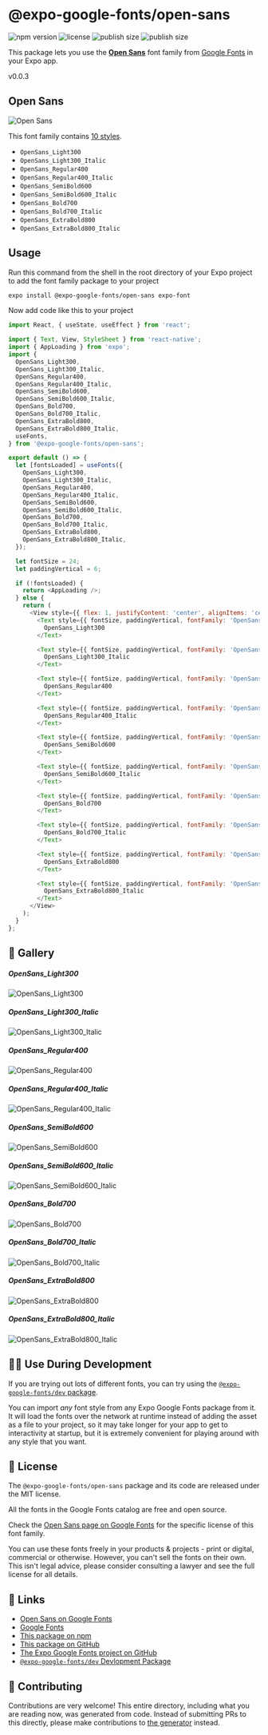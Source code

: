 # @expo-google-fonts/open-sans

![npm version](https://flat.badgen.net/npm/v/@expo-google-fonts/open-sans)
![license](https://flat.badgen.net/github/license/expo/google-fonts)
![publish size](https://flat.badgen.net/packagephobia/install/@expo-google-fonts/open-sans)
![publish size](https://flat.badgen.net/packagephobia/publish/@expo-google-fonts/open-sans)

This package lets you use the [**Open Sans**](https://fonts.google.com/specimen/Open+Sans) font family from [Google Fonts](https://fonts.google.com/) in your Expo app.

v0.0.3

## Open Sans

![Open Sans](./font-family.png)

This font family contains [10 styles](#-gallery).

- `OpenSans_Light300`
- `OpenSans_Light300_Italic`
- `OpenSans_Regular400`
- `OpenSans_Regular400_Italic`
- `OpenSans_SemiBold600`
- `OpenSans_SemiBold600_Italic`
- `OpenSans_Bold700`
- `OpenSans_Bold700_Italic`
- `OpenSans_ExtraBold800`
- `OpenSans_ExtraBold800_Italic`

## Usage

Run this command from the shell in the root directory of your Expo project to add the font family package to your project
```sh
expo install @expo-google-fonts/open-sans expo-font
```

Now add code like this to your project
```js
import React, { useState, useEffect } from 'react';

import { Text, View, StyleSheet } from 'react-native';
import { AppLoading } from 'expo';
import {
  OpenSans_Light300,
  OpenSans_Light300_Italic,
  OpenSans_Regular400,
  OpenSans_Regular400_Italic,
  OpenSans_SemiBold600,
  OpenSans_SemiBold600_Italic,
  OpenSans_Bold700,
  OpenSans_Bold700_Italic,
  OpenSans_ExtraBold800,
  OpenSans_ExtraBold800_Italic,
  useFonts,
} from '@expo-google-fonts/open-sans';

export default () => {
  let [fontsLoaded] = useFonts({
    OpenSans_Light300,
    OpenSans_Light300_Italic,
    OpenSans_Regular400,
    OpenSans_Regular400_Italic,
    OpenSans_SemiBold600,
    OpenSans_SemiBold600_Italic,
    OpenSans_Bold700,
    OpenSans_Bold700_Italic,
    OpenSans_ExtraBold800,
    OpenSans_ExtraBold800_Italic,
  });

  let fontSize = 24;
  let paddingVertical = 6;

  if (!fontsLoaded) {
    return <AppLoading />;
  } else {
    return (
      <View style={{ flex: 1, justifyContent: 'center', alignItems: 'center' }}>
        <Text style={{ fontSize, paddingVertical, fontFamily: 'OpenSans_Light300' }}>
          OpenSans_Light300
        </Text>

        <Text style={{ fontSize, paddingVertical, fontFamily: 'OpenSans_Light300_Italic' }}>
          OpenSans_Light300_Italic
        </Text>

        <Text style={{ fontSize, paddingVertical, fontFamily: 'OpenSans_Regular400' }}>
          OpenSans_Regular400
        </Text>

        <Text style={{ fontSize, paddingVertical, fontFamily: 'OpenSans_Regular400_Italic' }}>
          OpenSans_Regular400_Italic
        </Text>

        <Text style={{ fontSize, paddingVertical, fontFamily: 'OpenSans_SemiBold600' }}>
          OpenSans_SemiBold600
        </Text>

        <Text style={{ fontSize, paddingVertical, fontFamily: 'OpenSans_SemiBold600_Italic' }}>
          OpenSans_SemiBold600_Italic
        </Text>

        <Text style={{ fontSize, paddingVertical, fontFamily: 'OpenSans_Bold700' }}>
          OpenSans_Bold700
        </Text>

        <Text style={{ fontSize, paddingVertical, fontFamily: 'OpenSans_Bold700_Italic' }}>
          OpenSans_Bold700_Italic
        </Text>

        <Text style={{ fontSize, paddingVertical, fontFamily: 'OpenSans_ExtraBold800' }}>
          OpenSans_ExtraBold800
        </Text>

        <Text style={{ fontSize, paddingVertical, fontFamily: 'OpenSans_ExtraBold800_Italic' }}>
          OpenSans_ExtraBold800_Italic
        </Text>
      </View>
    );
  }
};

```

## 🔡 Gallery

##### OpenSans_Light300
![OpenSans_Light300](./eacd6dddc04472f7143fcfe208f2e1bcd372f6baa8574529deaa2d5961e4d990.ttf.png)

##### OpenSans_Light300_Italic
![OpenSans_Light300_Italic](./49c8ebe40f102f7ad2dd433e64a028047fc85d52d305404b99d691e7c6de6c84.ttf.png)

##### OpenSans_Regular400
![OpenSans_Regular400](./7b37b8abba9dcb01b9474da19527db14307fd9211e34e4d8a3d77dc9a19f2753.ttf.png)

##### OpenSans_Regular400_Italic
![OpenSans_Regular400_Italic](./4d84c30311be3a86ed8993c8180488f191020fae18ee4ccbd0208384a37e5fcc.ttf.png)

##### OpenSans_SemiBold600
![OpenSans_SemiBold600](./bfdb79179948b408b6573789e358547c8b4b589b73a7eaf8781b17c452785032.ttf.png)

##### OpenSans_SemiBold600_Italic
![OpenSans_SemiBold600_Italic](./ee3556d7dd065b889a31834e7e604d8501cc86bf4d360e5e2d0291abb30c8a86.ttf.png)

##### OpenSans_Bold700
![OpenSans_Bold700](./39b0f5fd8bd8495e7ba04ea5bd88e0fa7ed612a5c54b6f83bc77a7715c517d88.ttf.png)

##### OpenSans_Bold700_Italic
![OpenSans_Bold700_Italic](./6ec2660f3bd03b0f3f097fbc1c23f351f7582dc5c8859eaf84be1fd2a074089a.ttf.png)

##### OpenSans_ExtraBold800
![OpenSans_ExtraBold800](./6b5975e42b3d385f32384d58429336513a51ab0845da7723ee788a0046c844a9.ttf.png)

##### OpenSans_ExtraBold800_Italic
![OpenSans_ExtraBold800_Italic](./22818920197a7a95e75e2f91378fcc7e5f802f6067e933050b85732b71e3755e.ttf.png)


## 👩‍💻 Use During Development

If you are trying out lots of different fonts, you can try using the [`@expo-google-fonts/dev` package](https://github.com/expo/google-fonts/tree/master/font-packages/dev#readme).

You can import *any* font style from any Expo Google Fonts package from it. It will load the fonts
over the network at runtime instead of adding the asset as a file to your project, so it may take longer
for your app to get to interactivity at startup, but it is extremely convenient
for playing around with any style that you want.

## 📖 License

The `@expo-google-fonts/open-sans` package and its code are released under the MIT license.

All the fonts in the Google Fonts catalog are free and open source.

Check the [Open Sans page on Google Fonts](https://fonts.google.com/specimen/Open+Sans) for the specific license of this font family.

You can use these fonts freely in your products & projects - print or digital, commercial or otherwise. However, you can't sell the fonts on their own. This isn't legal advice, please consider consulting a lawyer and see the full license for all details.

## 🔗 Links

- [Open Sans on Google Fonts](https://fonts.google.com/specimen/Open+Sans)
- [Google Fonts](https://fonts.google.com/)
- [This package on npm](https://www.npmjs.com/package/@expo-google-fonts/open-sans)
- [This package on GitHub](https://github.com/expo/google-fonts/tree/master/font-packages/open-sans)
- [The Expo Google Fonts project on GitHub](https://github.com/expo/google-fonts)
- [`@expo-google-fonts/dev` Devlopment Package](https://github.com/expo/google-fonts/tree/master/font-packages/dev)


## 🤝 Contributing

Contributions are very welcome! This entire directory, including what you are reading now, was generated from code. Instead of submitting PRs to this directly, please make contributions to [the generator](https://github.com/expo/google-fonts/tree/master/packages/generator) instead.
